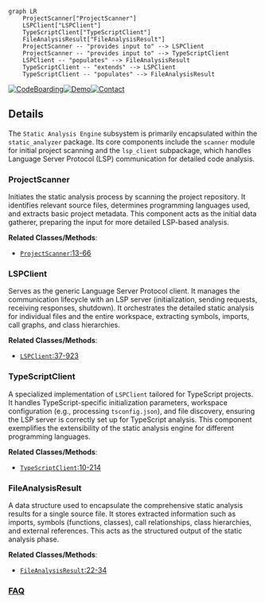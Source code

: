```mermaid
graph LR
    ProjectScanner["ProjectScanner"]
    LSPClient["LSPClient"]
    TypeScriptClient["TypeScriptClient"]
    FileAnalysisResult["FileAnalysisResult"]
    ProjectScanner -- "provides input to" --> LSPClient
    ProjectScanner -- "provides input to" --> TypeScriptClient
    LSPClient -- "populates" --> FileAnalysisResult
    TypeScriptClient -- "extends" --> LSPClient
    TypeScriptClient -- "populates" --> FileAnalysisResult
```

[![CodeBoarding](https://img.shields.io/badge/Generated%20by-CodeBoarding-9cf?style=flat-square)](https://github.com/CodeBoarding/GeneratedOnBoardings)[![Demo](https://img.shields.io/badge/Try%20our-Demo-blue?style=flat-square)](https://www.codeboarding.org/demo)[![Contact](https://img.shields.io/badge/Contact%20us%20-%20contact@codeboarding.org-lightgrey?style=flat-square)](mailto:contact@codeboarding.org)

## Details

The `Static Analysis Engine` subsystem is primarily encapsulated within the `static_analyzer` package. Its core components include the `scanner` module for initial project scanning and the `lsp_client` subpackage, which handles Language Server Protocol (LSP) communication for detailed code analysis.

### ProjectScanner
Initiates the static analysis process by scanning the project repository. It identifies relevant source files, determines programming languages used, and extracts basic project metadata. This component acts as the initial data gatherer, preparing the input for more detailed LSP-based analysis.


**Related Classes/Methods**:

- <a href="https://github.com/CodeBoarding/CodeBoarding/blob/main/static_analyzer/scanner.py#L13-L66" target="_blank" rel="noopener noreferrer">`ProjectScanner`:13-66</a>


### LSPClient
Serves as the generic Language Server Protocol client. It manages the communication lifecycle with an LSP server (initialization, sending requests, receiving responses, shutdown). It orchestrates the detailed static analysis for individual files and the entire workspace, extracting symbols, imports, call graphs, and class hierarchies.


**Related Classes/Methods**:

- <a href="https://github.com/CodeBoarding/CodeBoarding/blob/main/static_analyzer/lsp_client/client.py#L37-L923" target="_blank" rel="noopener noreferrer">`LSPClient`:37-923</a>


### TypeScriptClient
A specialized implementation of `LSPClient` tailored for TypeScript projects. It handles TypeScript-specific initialization parameters, workspace configuration (e.g., processing `tsconfig.json`), and file discovery, ensuring the LSP server is correctly set up for TypeScript analysis. This component exemplifies the extensibility of the static analysis engine for different programming languages.


**Related Classes/Methods**:

- <a href="https://github.com/CodeBoarding/CodeBoarding/blob/main/static_analyzer/lsp_client/typescript_client.py#L10-L214" target="_blank" rel="noopener noreferrer">`TypeScriptClient`:10-214</a>


### FileAnalysisResult
A data structure used to encapsulate the comprehensive static analysis results for a single source file. It stores extracted information such as imports, symbols (functions, classes), call relationships, class hierarchies, and external references. This acts as the structured output of the static analysis phase.


**Related Classes/Methods**:

- <a href="https://github.com/CodeBoarding/CodeBoarding/blob/main/static_analyzer/lsp_client/client.py#L22-L34" target="_blank" rel="noopener noreferrer">`FileAnalysisResult`:22-34</a>




### [FAQ](https://github.com/CodeBoarding/GeneratedOnBoardings/tree/main?tab=readme-ov-file#faq)
